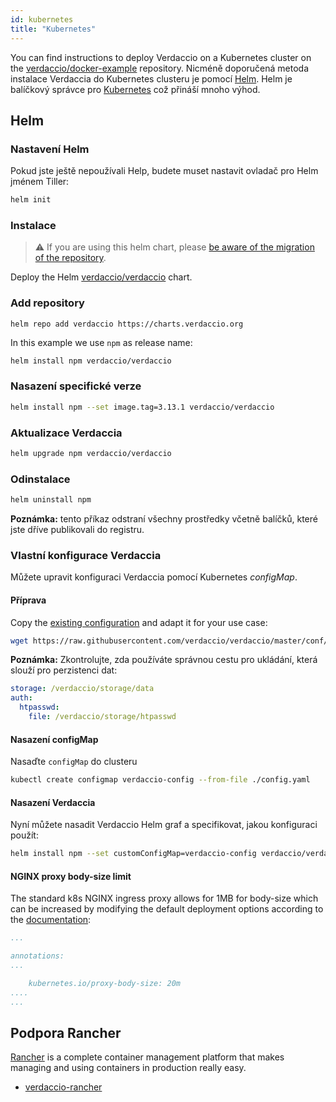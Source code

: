 ```yaml
---
id: kubernetes
title: "Kubernetes"
---
```


 You can find instructions to deploy Verdaccio on a Kubernetes cluster on the [verdaccio/docker-example](https://github.com/verdaccio/verdaccio/tree/5.x/docker-examples/kubernetes-example) repository. Nicméně doporučená metoda instalace Verdaccia do Kubernetes clusteru je pomocí [Helm](https://helm.sh). Helm je balíčkový správce pro [Kubernetes](https://kubernetes.io) což přináší mnoho výhod.

## Helm

### Nastavení Helm

Pokud jste ještě nepoužívali Help, budete muset nastavit ovladač pro Helm jménem Tiller:

```bash
helm init
```

### Instalace

> ⚠️ If you are using this helm chart, please [be aware of the migration of the repository](https://github.com/verdaccio/verdaccio/issues/1767).

Deploy the Helm [verdaccio/verdaccio](https://github.com/verdaccio/charts) chart.

### Add repository

```
helm repo add verdaccio https://charts.verdaccio.org
```

In this example we use `npm` as release name:

```bash
helm install npm verdaccio/verdaccio
```

### Nasazení specifické verze

```bash
helm install npm --set image.tag=3.13.1 verdaccio/verdaccio
```

### Aktualizace Verdaccia

```bash
helm upgrade npm verdaccio/verdaccio
```

### Odinstalace

```bash
helm uninstall npm
```

**Poznámka:** tento příkaz odstraní všechny prostředky včetně balíčků, které jste dříve publikovali do registru.


### Vlastní konfigurace Verdaccia

Můžete upravit konfiguraci Verdaccia pomocí Kubernetes *configMap*.

#### Příprava

Copy the [existing configuration](https://github.com/verdaccio/verdaccio/blob/master/conf/docker.yaml) and adapt it for your use case:

```bash
wget https://raw.githubusercontent.com/verdaccio/verdaccio/master/conf/docker.yaml -O config.yaml
```

**Poznámka:** Zkontrolujte, zda používáte správnou cestu pro ukládání, která slouží pro perzistenci dat:

```yaml
storage: /verdaccio/storage/data
auth:
  htpasswd:
    file: /verdaccio/storage/htpasswd
```

#### Nasazení configMap

Nasaďte `configMap` do clusteru

```bash
kubectl create configmap verdaccio-config --from-file ./config.yaml
```

#### Nasazení Verdaccia

Nyní můžete nasadit Verdaccio Helm graf a specifikovat, jakou konfiguraci použít:

```bash
helm install npm --set customConfigMap=verdaccio-config verdaccio/verdaccio
```

#### NGINX proxy body-size limit

The standard k8s NGINX ingress proxy allows for 1MB for body-size which can be increased by modifying the default deployment options according to the [documentation](https://kubernetes.github.io/ingress-nginx/user-guide/nginx-configuration/annotations/#custom-max-body-size):
```yaml
...

annotations:
...

    kubernetes.io/proxy-body-size: 20m
....    
...

```

## Podpora Rancher

[Rancher](http://rancher.com/) is a complete container management platform that makes managing and using containers in production really easy.

* [verdaccio-rancher](https://github.com/lgaticaq/verdaccio-rancher)
